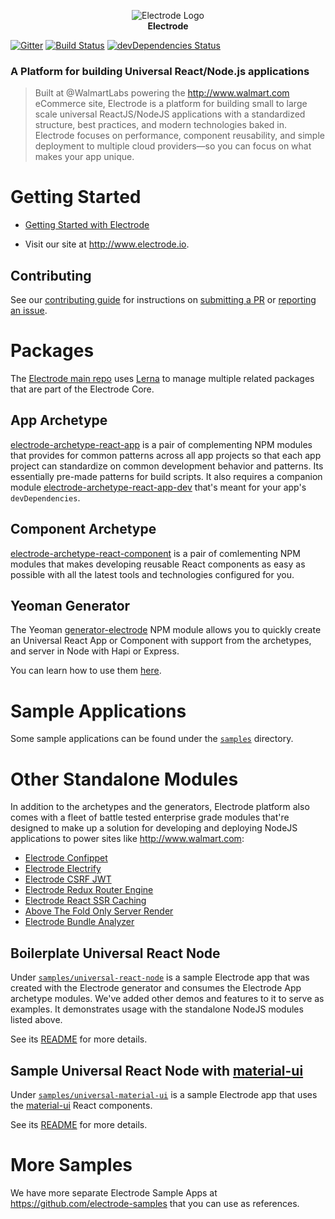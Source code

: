 <p align="center">
<a><img src="https://raw.githubusercontent.com/electrode-io/electrode/cc4ea3e1851cee3333ecca08fdbf5534f51b1ae7/samples/universal-react-node/client/images/logo-192x192.png" alt="Electrode Logo"></a>
<br>
<b>Electrode</b>
</p>

[![Gitter](https://badges.gitter.im/gitterHQ/gitter.svg)](https://gitter.im/electrode-io/electrode)
[![Build Status][travis-image]][travis-url] [![devDependencies Status][daviddm-image]][daviddm-url]

### A Platform for building Universal React/Node.js applications

> Built at @WalmartLabs powering the <http://www.walmart.com> eCommerce site, Electrode is a platform for building small to large scale universal ReactJS/NodeJS applications with a standardized structure, best practices, and modern technologies baked in. Electrode focuses on performance, component reusability, and simple deployment to multiple cloud providers—so you can focus on what makes your app unique.

# Getting Started

-   [Getting Started with Electrode](https://electrode.gitbooks.io/electrode/content/chapter1/quick-start/get-started.html)

-   Visit our site at <http://www.electrode.io>.

## Contributing

See our [contributing guide] for instructions on [submitting a PR] or [reporting an issue].

# Packages

The [Electrode main repo] uses [Lerna] to manage multiple related packages that are part of the Electrode Core.

## App Archetype

[electrode-archetype-react-app] is a pair of complementing NPM modules that provides for common patterns across all app projects so that each app project can standardize on common development behavior and patterns. Its essentially pre-made patterns for build scripts.  It also requires a companion module [electrode-archetype-react-app-dev] that's meant for your app's `devDependencies`.

## Component Archetype

[electrode-archetype-react-component] is a pair of comlementing NPM modules that makes developing reusable React components as easy as possible with all the latest tools and technologies configured for you.

## Yeoman Generator

The Yeoman [generator-electrode] NPM module allows you to quickly create an Universal React App or Component with support from the archetypes, and server in Node with Hapi or Express.

You can learn how to use them [here](https://docs.electrode.io/chapter1/quick-start/get-started.html).

# Sample Applications

Some sample applications can be found under the [`samples`](https://github.com/electrode-io/electrode/tree/master/samples) directory.

# Other Standalone Modules

In addition to the archetypes and the generators, Electrode platform also comes with a fleet of battle tested enterprise grade modules that're designed to make up a solution for developing and deploying NodeJS applications to power sites like <http://www.walmart.com>:

-   [Electrode Confippet](https://github.com/electrode-io/electrode-confippet)
-   [Electrode Electrify](https://github.com/electrode-io/electrify)
-   [Electrode CSRF JWT](https://github.com/electrode-io/electrode-csrf-jwt)
-   [Electrode Redux Router Engine](https://github.com/electrode-io/electrode-redux-router-engine)
-   [Electrode React SSR Caching](https://github.com/electrode-io/electrode-react-ssr-caching)
-   [Above The Fold Only Server Render](https://github.com/electrode-io/above-the-fold-only-server-render)
-   [Electrode Bundle Analyzer](https://github.com/electrode-io/electrode-bundle-analyzer)

## Boilerplate Universal React Node

Under [`samples/universal-react-node`](https://github.com/electrode-io/electrode/tree/master/samples/universal-react-node) is a sample Electrode app that was created with the Electrode generator and consumes the Electrode App archetype modules.  We've added other demos and features to it to serve as examples.  It demonstrates usage with the standalone NodeJS modules listed above.

See its [README](https://github.com/electrode-io/electrode/blob/master/samples/universal-react-node/README.md) for more details.

## Sample Universal React Node with [material-ui]

Under [`samples/universal-material-ui`](https://github.com/electrode-io/electrode/tree/master/samples/universal-material-ui) is a sample Electrode app that uses the [material-ui] React components.

See its [README](https://github.com/electrode-io/electrode/blob/master/samples/universal-material-ui/README.md) for more details.

# More Samples

We have more separate Electrode Sample Apps at <https://github.com/electrode-samples> that you can use as references.

[electrode main repo]: https://github.com/electrode-io/electrode

[material-ui]: http://www.material-ui.com

[lerna]: https://lernajs.io/

[electrode-archetype-react-app]: https://github.com/electrode-io/electrode/tree/master/packages/electrode-archetype-react-app

[electrode-archetype-react-app-dev]: https://github.com/electrode-io/electrode/tree/master/packages/electrode-archetype-react-app-dev

[electrode-archetype-react-component]: https://github.com/electrode-io/electrode/tree/master/packages/electrode-archetype-react-component

[generator-electrode]: https://github.com/electrode-io/electrode/tree/master/packages/generator-electrode

[travis-image]: https://travis-ci.org/electrode-io/electrode.svg?branch=master

[travis-url]: https://travis-ci.org/electrode-io/electrode

[daviddm-image]: https://david-dm.org/electrode-io/electrode/dev-status.svg

[daviddm-url]: https://david-dm.org/electrode-io/electrode?type=dev

[contributing guide]: https://github.com/electrode-io/electrode/blob/master/CONTRIBUTING.md

[submitting a pr]: https://github.com/electrode-io/electrode/pulls

[reporting an issue]: https://github.com/electrode-io/electrode/issues
